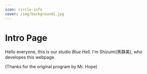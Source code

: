 ```yaml
---
icon: circle-info
cover: /img/background1.jpg 
---
```


# Intro Page

Hello everyone, this is our studio <i>Blue Hell</i>. I'm Shizumi(黑静美), who developes this webpage.







(Thanks for the original program by Mr. Hope)
